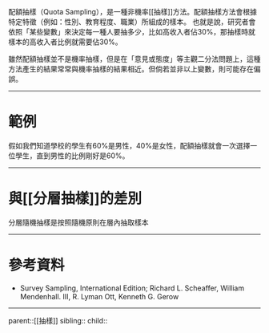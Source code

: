 配額抽樣（Quota Sampling），是一種非機率[[抽樣]]方法。配額抽樣方法會根據特定特徵（例如：性別、教育程度、職業）所組成的樣本。
也就是說，研究者會依照「某些變數」來決定每一種人要抽多少，比如高收入者佔30%，那抽樣時就樣本的高收入者比例就需要佔30%。

雖然配額抽樣並不是機率抽樣，但是在「意見或態度」等主觀二分法問題上，這種方法產生的結果常常與機率抽樣的結果相近。但倘若並非以上變數，則可能存在偏誤。

- - -
# 範例
假如我們知道學校的學生有60%是男性，40%是女性，配額抽樣就會一次選擇一位學生，直到男性的比例剛好是60%。
- - -
# 與[[分層抽樣]]的差別
分層隨機抽樣是按照隨機原則在層內抽取樣本

- - -
# 參考資料
- Survey Sampling, International Edition; Richard L. Scheaffer, William Mendenhall. III, R. Lyman Ott, Kenneth G. Gerow
- - -
parent::[[抽樣]]
sibling::
child::